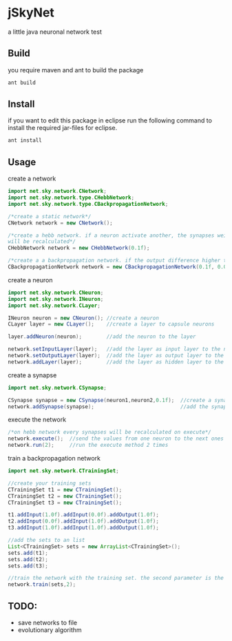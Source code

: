 jSkyNet
=======

a little java neuronal network test

Build
-----

you require maven and ant to build the package

```php
ant build
```

Install
-------

if you want to edit this package in eclipse run the following command to install the required jar-files for eclipse.

```php
ant install
```

Usage
-----

create a network

```java
import net.sky.network.CNetwork;
import net.sky.network.type.CHebbNetwork;
import net.sky.network.type.CBackpropagationNetwork;

/*create a static network*/
CNetwork network = new CNetwork();

/*create a hebb network. if a neuron activate another, the synapses weight
will be recalculated*/
CHebbNetwork network = new CHebbNetwork(0.1f);

/*create a a backpropagation network. if the output difference higher than the tolerance, the network will be recalculated with the backpropagation algorithmus*/
CBackpropagationNetwork network = new CBackpropagationNetwork(0.1f, 0.01f);
```

create a neuron

```java
import net.sky.network.CNeuron;
import net.sky.network.INeuron;
import net.sky.network.CLayer;

INeuron neuron = new CNeuron(); //create a neuron
CLayer layer = new CLayer();	//create a layer to capsule neurons

layer.addNeuron(neuron);		//add the neuron to the layer

network.setInputLayer(layer);	//add the layer as input layer to the network
network.setOutputLayer(layer);	//add the layer as output layer to the network
network.addLayer(layer);		//add the layer as hidden layer to the network
```

create a synapse

```java
import net.sky.network.CSynapse;

CSynapse synapse = new CSynapse(neuron1,neuron2,0.1f);	//create a synapse from neuron1 to neuron2 with an weight of 0.1f
network.addSynapse(synapse);							//add the synapse to the network
```

execute the network

```java
/*on hebb network every synapses will be recalculated on execute*/
network.execute(); 	//send the values from one neuron to the next ones
network.run(2);		//run the execute method 2 times
```

train a backpropagation network

```java
import net.sky.network.CTrainingSet;

//create your training sets
CTrainingSet t1 = new CTrainingSet();
CTrainingSet t2 = new CTrainingSet();
CTrainingSet t3 = new CTrainingSet();

t1.addInput(1.0f).addInput(0.0f).addOutput(1.0f);
t2.addInput(0.0f).addInput(1.0f).addOutput(1.0f);
t3.addInput(1.0f).addInput(1.0f).addOutput(1.0f);

//add the sets to an list
List<CTrainingSet> sets = new ArrayList<CTrainingSet>();
sets.add(t1);
sets.add(t2);
sets.add(t3);

//train the network with the training set. the second parameter is the step count from input to output neurons
network.train(sets,2);
```

TODO:
-----

- save networks to file
- evolutionary algorithm
